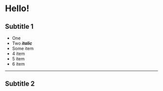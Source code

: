 # Hello!

## Subtitle 1

* One
* Two ___italic___
* Some item
* 4 item
* 5 item
* 6 item
---

## Subtitle 2